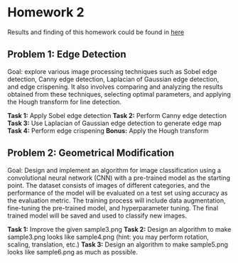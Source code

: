 # Homework 2
Results and finding of this homework could be found in [here](https://github.com/herjanice/digital-image-processing-course/blob/main/hw2/HW_2_Report.pdf)

## Problem 1: Edge Detection
Goal: explore various image processing techniques such as Sobel edge detection, Canny edge detection, Laplacian of Gaussian edge detection, and edge crispening. It also involves comparing and analyzing the results obtained from these techniques, selecting optimal parameters, and applying the Hough transform for line detection.

**Task 1:** Apply Sobel edge detection
**Task 2:** Perform Canny edge detection
**Task 3:** Use Laplacian of Gaussian edge detection to generate edge map
**Task 4:** Perform edge crispening
**Bonus:** Apply the Hough transform

## Problem 2: Geometrical Modification
Goal: Design and implement an algorithm for image classification using a convolutional neural network (CNN) with a pre-trained model as the starting point. The dataset consists of images of different categories, and the performance of the model will be evaluated on a test set using accuracy as the evaluation metric. The training process will include data augmentation, fine-tuning the pre-trained model, and hyperparameter tuning. The final trained model will be saved and used to classify new images.

**Task 1:** Improve the given sample3.png
**Task 2:** Design an algorithm to make sample3.png looks like sample4.png (hint: you may perform rotation, scaling, translation, etc.)
**Task 3:** Design an algorithm to make sample5.png looks like sample6.png as much as possible. 
